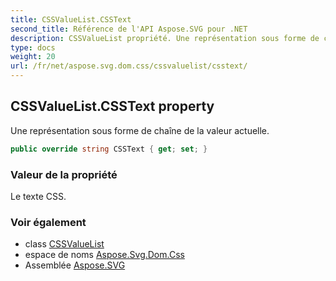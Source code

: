 ```yaml
---
title: CSSValueList.CSSText
second_title: Référence de l'API Aspose.SVG pour .NET
description: CSSValueList propriété. Une représentation sous forme de chaîne de la valeur actuelle.
type: docs
weight: 20
url: /fr/net/aspose.svg.dom.css/cssvaluelist/csstext/
---
```

## CSSValueList.CSSText property

Une représentation sous forme de chaîne de la valeur actuelle.

```csharp
public override string CSSText { get; set; }
```

### Valeur de la propriété

Le texte CSS.

### Voir également

* class [CSSValueList](../)
* espace de noms [Aspose.Svg.Dom.Css](../../cssvaluelist/)
* Assemblée [Aspose.SVG](../../../)


